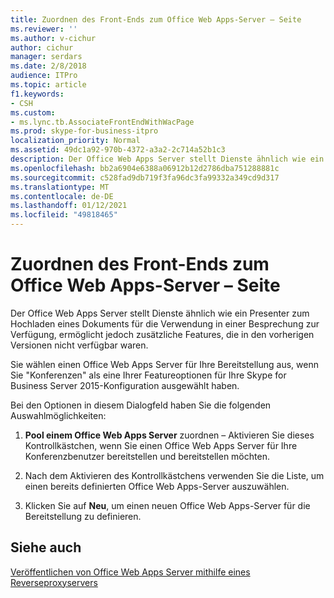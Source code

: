 ```yaml
---
title: Zuordnen des Front-Ends zum Office Web Apps-Server – Seite
ms.reviewer: ''
ms.author: v-cichur
author: cichur
manager: serdars
ms.date: 2/8/2018
audience: ITPro
ms.topic: article
f1.keywords:
- CSH
ms.custom:
- ms.lync.tb.AssociateFrontEndWithWacPage
ms.prod: skype-for-business-itpro
localization_priority: Normal
ms.assetid: 49dc1a92-970b-4372-a3a2-2c714a52b1c3
description: Der Office Web Apps Server stellt Dienste ähnlich wie ein Presenter zum Hochladen eines Dokuments für die Verwendung in einer Besprechung zur Verfügung, ermöglicht jedoch zusätzliche Features, die in den vorherigen Versionen nicht verfügbar waren.
ms.openlocfilehash: bb2a6904e6388a06912b12d2786dba751288881c
ms.sourcegitcommit: c528fad9db719f3fa96dc3fa99332a349cd9d317
ms.translationtype: MT
ms.contentlocale: de-DE
ms.lasthandoff: 01/12/2021
ms.locfileid: "49818465"
---
```

# <a name="associate-front-end-with-office-web-apps-server-page"></a>Zuordnen des Front-Ends zum Office Web Apps-Server – Seite

Der Office Web Apps Server stellt Dienste ähnlich wie ein Presenter zum Hochladen eines Dokuments für die Verwendung in einer Besprechung zur Verfügung, ermöglicht jedoch zusätzliche Features, die in den vorherigen Versionen nicht verfügbar waren.

Sie wählen einen Office Web Apps Server für Ihre Bereitstellung aus, wenn Sie "Konferenzen" als eine Ihrer Featureoptionen für Ihre Skype for Business Server 2015-Konfiguration ausgewählt haben.

Bei den Optionen in diesem Dialogfeld haben Sie die folgenden Auswahlmöglichkeiten:

1. **Pool einem Office Web Apps Server** zuordnen – Aktivieren Sie dieses Kontrollkästchen, wenn Sie einen Office Web Apps Server für Ihre Konferenzbenutzer bereitstellen und bereitstellen möchten.

2. Nach dem Aktivieren des Kontrollkästchens verwenden Sie die Liste, um einen bereits definierten Office Web Apps-Server auszuwählen.

3. Klicken Sie auf **Neu**, um einen neuen Office Web Apps-Server für die Bereitstellung zu definieren.

## <a name="see-also"></a>Siehe auch

[Veröffentlichen von Office Web Apps Server mithilfe eines Reverseproxyservers](https://technet.microsoft.com/library/0babe39f-c4b9-46f0-995a-33dc99c2be03.aspx)
